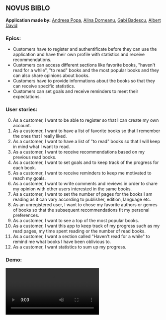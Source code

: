 ## NOVUS BIBLO

**Application made by:** [Andreea Popa](https://github.com/andreea-popa22), [Alina Dorneanu](https://github.com/alina0311), [Gabi Badescu](https://github.com/BadescuGabi), [Albert David](https://github.com/albertdavid00) 

### Epics:
- Customers have to register and authentificate before they can use the application and have their own profile with statistics and receive recommendations.
- Customers can access different sections like favorite books, "haven't read for a while", "to read" books and the most popular books and they can also share opinions about books.
- Customers have to provide informations about the books so that they can receive specific statistics.
- Customers can set goals and receive reminders to meet their expectations.


### User stories:
0. As a customer, I want to be able to register so that I can create my own account.
1. As a customer, I want to have a list of favorite books so that I remember the ones that I really liked.
2. As a customer, I want to have a list of "to read" books so that I will keep in mind what I want to read.
3. As a customer, I want to receive recommendations based on my previous read books.
4. As a customer, I want to set goals and to keep track of the progress for each book.
5. As a customer, I want to receive reminders to keep me motivated to reach my goals.
6. As a customer, I want to write comments and reviews in order to share my opinion with other users interested in the same books.
7. As a customer, I want to set the number of pages for the books I am reading as it can vary according to publisher, edition, language etc.
8. As an unregistered user, I want to chose my favorite authors or genres of books so that the subsequent recommendations fit my personal preferences.
9. As a customer, I want to see a top of the most popular books.
10. As a customer, I want this app to keep track of my progress such as my read pages, my time spent reading or the number of read books.
11. As a customer, I want a section called "Haven't read for a while" to remind me what books I have been oblivious to.
12. As a customer, I want statistics to sum up my progress.

### Demo:
![Demo](https://github.com/MDS-Project-3AG/Novus-Biblo/demo.mp4)
